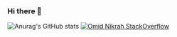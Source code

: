 ### Hi there 👋
![Anurag's GitHub stats](https://github-readme-stats.vercel.app/api?username=d1maash&theme=dark&show_icons=true)
[![Omid Nikrah StackOverflow](https://github-readme-stackoverflow.vercel.app/?userID=21272129&theme=dark)](https://stackoverflow.com/users/6558042/omid-nikrah)  

<!--
**d1maash/d1maash** is a ✨ _special_ ✨ repository because its `README.md` (this file) appears on your GitHub profile.

Here are some ideas to get you started:


- 🔭 I’m currently working on ...
- 🌱 I’m currently learning ...
- 👯 I’m looking to collaborate on ...
- 🤔 I’m looking for help with ...
- 💬 Ask me about ...
- 📫 How to reach me: ...
- 😄 Pronouns: ...
- ⚡ Fun fact: ...
-->
